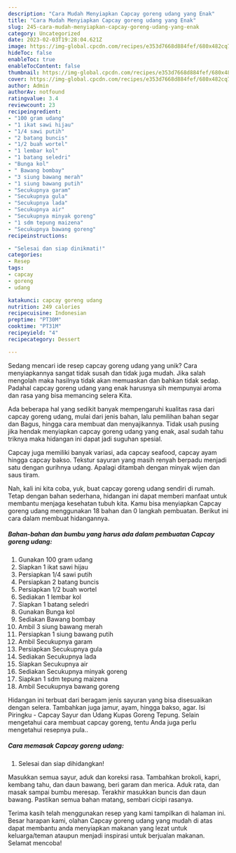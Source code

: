 ```yaml
---
description: "Cara Mudah Menyiapkan Capcay goreng udang yang Enak"
title: "Cara Mudah Menyiapkan Capcay goreng udang yang Enak"
slug: 245-cara-mudah-menyiapkan-capcay-goreng-udang-yang-enak
category: Uncategorized
date: 2023-02-03T19:28:04.621Z
image: https://img-global.cpcdn.com/recipes/e353d7668d884fef/680x482cq70/capcay-goreng-udang-foto-resep-utama.jpg
hideToc: false
enableToc: true
enableTocContent: false
thumbnail: https://img-global.cpcdn.com/recipes/e353d7668d884fef/680x482cq70/capcay-goreng-udang-foto-resep-utama.jpg
cover: https://img-global.cpcdn.com/recipes/e353d7668d884fef/680x482cq70/capcay-goreng-udang-foto-resep-utama.jpg
author: Admin
authorAv: notfound
ratingvalue: 3.4
reviewcount: 23
recipeingredient:
- "100 gram udang"
- "1 ikat sawi hijau"
- "1/4 sawi putih"
- "2 batang buncis"
- "1/2 buah wortel"
- "1 lembar kol"
- "1 batang seledri"
- "Bunga kol"
- " Bawang bombay"
- "3 siung bawang merah"
- "1 siung bawang putih"
- "Secukupnya garam"
- "Secukupnya gula"
- "Secukupnya lada"
- "Secukupnya air"
- "Secukupnya minyak goreng"
- "1 sdm tepung maizena"
- "Secukupnya bawang goreng"
recipeinstructions:

- "Selesai dan siap dinikmati!"
categories:
- Resep
tags:
- capcay
- goreng
- udang

katakunci: capcay goreng udang 
nutrition: 249 calories
recipecuisine: Indonesian
preptime: "PT30M"
cooktime: "PT31M"
recipeyield: "4"
recipecategory: Dessert

---
```





Sedang mencari ide resep capcay goreng udang yang unik? Cara menyiapkannya sangat tidak susah dan tidak juga mudah. Jika salah mengolah maka hasilnya tidak akan memuaskan dan bahkan tidak sedap. Padahal capcay goreng udang yang enak harusnya sih mempunyai aroma dan rasa yang bisa memancing selera Kita.





Ada beberapa hal yang sedikit banyak mempengaruhi kualitas rasa dari capcay goreng udang, mulai dari jenis bahan, lalu pemilihan bahan segar dan Bagus, hingga cara membuat dan menyajikannya. Tidak usah pusing jika hendak menyiapkan capcay goreng udang yang enak,      asal sudah tahu triknya maka hidangan ini dapat jadi suguhan spesial.














Capcay juga memiliki banyak variasi, ada capcay seafood, capcay ayam hingga capcay bakso. Tekstur sayuran yang masih renyah berpadu menjadi satu dengan gurihnya udang. Apalagi ditambah dengan minyak wijen dan saus tiram.






Nah, kali ini kita coba, yuk, buat capcay goreng udang sendiri di rumah. Tetap dengan bahan sederhana, hidangan ini dapat memberi manfaat untuk membantu menjaga kesehatan tubuh kita. Kamu bisa menyiapkan Capcay goreng udang menggunakan 18 bahan dan 0 langkah pembuatan. Berikut ini cara dalam membuat hidangannya.

<!--inarticleads1-->

##### Bahan-bahan dan bumbu yang harus ada dalam pembuatan Capcay goreng udang:

1. Gunakan 100 gram udang
1. Siapkan 1 ikat sawi hijau
1. Persiapkan 1/4 sawi putih
1. Persiapkan 2 batang buncis
1. Persiapkan 1/2 buah wortel
1. Sediakan 1 lembar kol
1. Siapkan 1 batang seledri
1. Gunakan Bunga kol
1. Sediakan  Bawang bombay
1. Ambil 3 siung bawang merah
1. Persiapkan 1 siung bawang putih
1. Ambil Secukupnya garam
1. Persiapkan Secukupnya gula
1. Sediakan Secukupnya lada
1. Siapkan Secukupnya air
1. Sediakan Secukupnya minyak goreng
1. Siapkan 1 sdm tepung maizena
1. Ambil Secukupnya bawang goreng


Hidangan ini terbuat dari beragam jenis sayuran yang bisa disesuaikan dengan selera. Tambahkan juga jamur, ayam, hingga bakso, agar. Isi Piringku - Capcay Sayur dan Udang Kupas Goreng Tepung. Selain mengetahui cara membuat capcay goreng, tentu Anda juga perlu mengetahui resepnya pula.. 

<!--inarticleads2-->

##### Cara memasak Capcay goreng udang:


1. Selesai dan siap dihidangkan!

Masukkan semua sayur, aduk dan koreksi rasa. Tambahkan brokoli, kapri, kembang tahu, dan daun bawang, beri garam dan merica. Aduk rata, dan masak sampai bumbu meresap. Terakhir masukkan buncis dan daun bawang. Pastikan semua bahan matang, sembari cicipi rasanya. 

Terima kasih telah menggunakan resep yang kami tampilkan di halaman ini. Besar harapan kami, olahan Capcay goreng udang yang mudah di atas dapat membantu anda menyiapkan makanan yang lezat untuk keluarga/teman ataupun menjadi inspirasi untuk berjualan makanan. Selamat mencoba!
